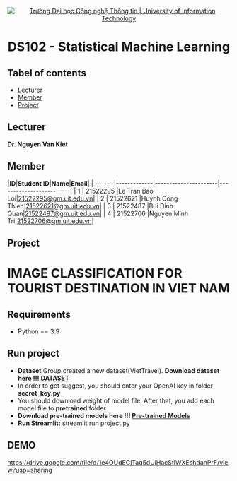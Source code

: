 <p align="center">
  <a href="https://www.uit.edu.vn/" title="Trường Đại học Công nghệ Thông tin" style="border: 5;">
    <img src="https://i.imgur.com/WmMnSRt.png" alt="Trường Đại học Công nghệ Thông tin | University of Information Technology">
  </a>
</p>

<!-- Title -->
<h1 align="center"><b>DS102 - Statistical Machine Learning</b></h1>



## Tabel of contents
* [ Lecturer](#lecturer)
* [ Member](#member)
* [ Project](#project)
## Lecturer
<a name="lecturer"></a>
**Dr. Nguyen Van Kiet**

## Member
<a name="member"></a>
<a name="member"></a>
|**ID**|**Student ID**|**Name**|**Email**|
| ------ |-------------|----------------------|-------------------------|
| 1      | 21522295   	 |Le Tran Bao Loi|21522295@gm.uit.edu.vn|
| 2      | 21522621      |Huynh Cong Thien|21522621@gm.uit.edu.vn|
| 3      | 21522487 	 |Bui Dinh Quan|21522487@gm.uit.edu.vn|
| 4      | 21522706      |Nguyen Minh Tri|21522706@gm.uit.edu.vn|

## Project
<a name="project"></a>
# IMAGE CLASSIFICATION FOR TOURIST DESTINATION IN VIET NAM
## Requirements
- Python == 3.9

## Run project
- **Dataset** Group created a new dataset(VietTravel). **Download dataset here !!! [DATASET](https://drive.google.com/drive/folders/1O1KdzM46Z0mLT4FcaCchjiG5txabLEls?usp=sharing)**
- In order to get suggest, you should enter your OpenAI key in folder **secret_key.py**
- You should download weight of model file. After that, you add each model file to **pretrained** folder. 
- **Download pre-trained models here !!! [Pre-trained Models](https://drive.google.com/drive/folders/1GJdh2ECYUcqNWYdKMLDfyDIbioH4S0Po?usp=sharing)**
- **Run Streamlit:** streamlit run project.py
## **DEMO**
https://drive.google.com/file/d/1e4OUdECjTaq5dUiHacStlWXEshdanPrF/view?usp=sharing

